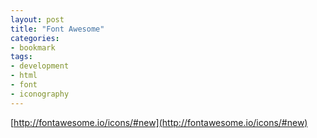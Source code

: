 ```yaml
---
layout: post
title: "Font Awesome"
categories:
- bookmark
tags:
- development
- html
- font
- iconography
---
```


[http://fontawesome.io/icons/#new](http://fontawesome.io/icons/#new)

